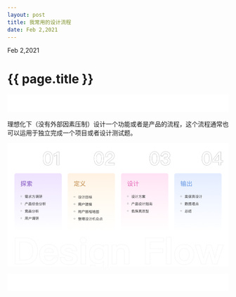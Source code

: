 ```yaml
---
layout: post
title: 我常用的设计流程
date: Feb 2,2021
---
```


<div class="time">Feb 2,2021</div>

# {{ page.title }}

![bg](assets/pic/empty.png)

理想化下（没有外部因素压制）设计一个功能或者是产品的流程，这个流程通常也可以运用于独立完成一个项目或者设计测试题。

![bg](img/process.png)

![bg](assets/pic/empty.png)